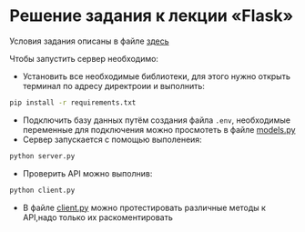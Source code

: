 # Решение задания к лекции «Flask»

Условия задания описаны в файле [здесь](https://github.com/netology-code/py-homeworks-web/tree/new/2.1-flask)

Чтобы запустить сервер необходимо:

- Установить все необходимые библиотеки, для этого нужно открыть терминал по адресу директроии и выполнить:

```bash
pip install -r requirements.txt
```
- Подключить базу данных путём создания файла ```.env```, необходимые переменные для подключения можно просмотеть в файле [models.py](./models.py)
- Сервер запускается с помощью выполенеия:
```bash
python server.py
```
- Проверить API можно выполнив:

```bash
python client.py
```
- В файле [client.py](./client.py) можно протестировать различные методы к API,надо только их раскоментировать
